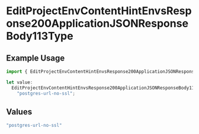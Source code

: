# EditProjectEnvContentHintEnvsResponse200ApplicationJSONResponseBody113Type

## Example Usage

```typescript
import { EditProjectEnvContentHintEnvsResponse200ApplicationJSONResponseBody113Type } from "@simplesagar/vercel/models/editprojectenvop.js";

let value:
  EditProjectEnvContentHintEnvsResponse200ApplicationJSONResponseBody113Type =
    "postgres-url-no-ssl";
```

## Values

```typescript
"postgres-url-no-ssl"
```